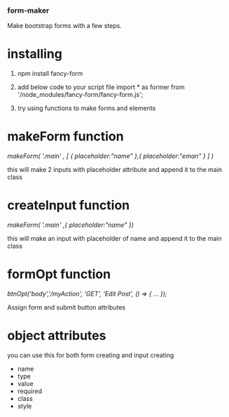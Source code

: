 ### form-maker
Make bootstrap forms with a few steps.


# installing
1. npm install fancy-form


2. add below code to your script file
import * as former from '/node_modules/fancy-form/fancy-form.js';

3. try using functions to make forms and elements


# makeForm function
*makeForm( '.main' , [ { placeholder:"name" },{ placeholder:"eman" } ] )*

this will make 2 inputs with placeholder attribute and append it to the main class


# createInput function
*makeForm( '.main' ,{ placeholder:"name" })*

this will make an input with placeholder of name and append it to the main class


# formOpt function
*btnOpt('body','/myAction', 'GET', 'Edit Post', () => { ... });*

Assign form and submit button attributes


# object attributes
you can use this for both form creating and input creating
* name
* type
* value
* required
* class
* style

